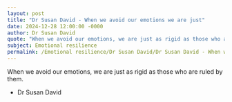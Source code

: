 ```yaml
---
layout: post
title: "Dr Susan David - When we avoid our emotions we are just"
date: 2024-12-28 12:00:00 -0000
author: Dr Susan David
quote: "When we avoid our emotions, we are just as rigid as those who are ruled by them."
subject: Emotional resilience
permalink: /Emotional resilience/Dr Susan David/Dr Susan David - When we avoid our emotions we are just
---
```


When we avoid our emotions, we are just as rigid as those who are ruled by them.

- Dr Susan David
